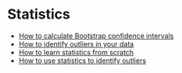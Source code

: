 # Statistics

- [How to calculate Bootstrap confidence intervals](https://machinelearningmastery.com/calculate-bootstrap-confidence-intervals-machine-learning-results-python/)
- [How to identify outliers in your data](https://machinelearningmastery.com/how-to-identify-outliers-in-your-data/)
- [How to learn statistics from scratch](https://oscarnieves100.medium.com/how-to-learn-statistics-from-scratch-27fa79f929c7)
- [How to use statistics to identify outliers](https://machinelearningmastery.com/how-to-use-statistics-to-identify-outliers-in-data/)